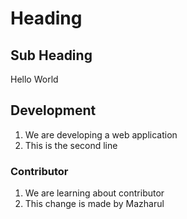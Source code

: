 # Heading

## Sub Heading

Hello World

## Development
1. We are developing a web application
2. This is the second line

### Contributor
1. We are learning about contributor
2. This change is made by Mazharul
